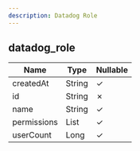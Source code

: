 ```yaml
---
description: Datadog Role
---
```

datadog_role
------------

| **Name**    | **Type**     | **Nullable** |
| ----------- | ------------ | ------------ |
| createdAt   | String       | &check;      |
| id          | String       | &cross;      |
| name        | String       | &check;      |
| permissions | List<String> | &check;      |
| userCount   | Long         | &check;      |
